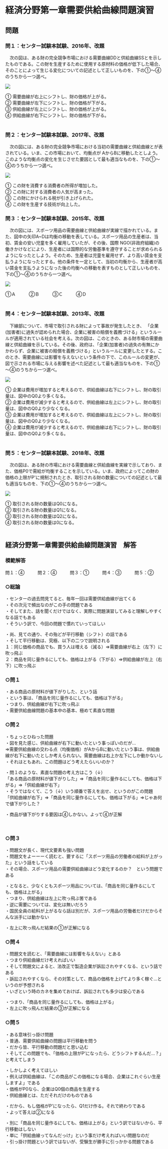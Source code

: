 # 経済分野第一章需要供給曲線問題演習  
  
  
## 問題
### 問１：センター試験本試験、2016年、改題  
  
　次の図は、ある財の完全競争市場における需要曲線DDと供給曲線SSとを示したものである。この財を生産するために使用する原材料の価格が低下した場合、そのことによって生じる変化についての記述として正しいものを、下の①～④のうちから一つ選べ。  
  
![](media/01_05_work_01_01.png)
  
① 需要曲線が右上にシフトし、財の価格が上がる。  
② 需要曲線が左下にシフトし、財の価格が下がる。  
③ 供給曲線が左上にシフトし、財の価格が上がる。  
④ 供給曲線が右下にシフトし、財の価格が下がる。  
   
### 問２：センター試験本試験、2017年、改題  
  
　次の図には、ある財の完全競争市場における当初の需要曲線と供給曲線とが表されている。いま、この市場において、均衡点が AからBに移動したとしよう。このような均衡点の変化を生じさせた要因として最も適当なものを、下の①～④のうちから一つ選べ。  
  
![](media/01_05_work_01_02.png)
  
① この財を消費する消費者の所得が増加した。  
② この財に対する消費者の人気が高まった。  
③ この財にかけられる税が引き上げられた。  
④ この財を生産する技術が向上した。  
  
  
### 問３：センター試験本試験、2015年、改題  
  
　次の図には、スポーツ用品の需要曲線と供給曲線が実線で描かれている。また、図中の矢印A~Dは均衡の移動を表している。スポーツ用品の生産者は、当初、賃金の安い児童を多く雇用していたが、その後、国際 NGO(非政府組織)の働きかけなどにより、生産者には国際的な労働基準を遵守することが求められるようになったとしよう。そのため、生産者は児童を雇用せず、より高い賃金を支払うようになったとする。他の条件を一定として、当初の均衡から、生産者が高い賃金を支払うようになった後の均衡への移動を表すものとして正しいものを、下の①～④のうちから一つ選べ。  
  
![](media/01_05_work_01_03.png)
  
①Ａ　　　②Ｂ　　　③Ｃ　　　④Ｄ  
   
### 問４：センター試験本試験、2013年、改題  
  
　下線部について、市場で取引される財によって事故が発生したとき、 「企業(加害者)に過失が認められた場合、企業に被害の賠償を義務づける」というルールが適用されている社会を考える。次の図は、このときの、ある財市場の需要曲線と供給曲線を示している。その後、政府は、「企業(加害者)の過失の有無にかかわらず、企業に被害の賠償を義務づける」というルールに変更したとする。このとき、需要曲線には影響を与えないという条件の下で、このルールの変更が、図で示される市場に与える影響を述べた記述として最も適当なものを、下の①～④のうちから一つ選べ。  
  
![](media/01_05_work_01_04.png)
  
① 企業は費用が増加すると考えるので、供給曲線は右下にシフトし、財の取引量は、図中のQ0より多くなる。  
② 企業は費用が減少すると考えるので、供給曲線は左上にシフトし、財の取引量は、図中のQ0より少なくなる。  
③ 企業は費用が増加すると考えるので、供給曲線は左上にシフトし、財の取引量は、図中のQ0より少なくなる。  
④ 企業は費用が減少すると考えるので、供給曲線は右下にシフトし、財の取引量は、図中のQ0より多くなる。  
   
### 問５：センター試験本試験、2018年、改題  
  
　次の図は、ある財の市場における需要曲線と供給曲線を実線で示しており、また、価格P0で需給が均衡することを示している。いま、政府によってこの財の価格の上限がP'に規制されたとき、取引される財の数量についての記述として最も適当なものを、下の①～④のうちから一つ選べ。  
  
![](media/01_05_work_01_05.png)
  
① 取引される財の数量はQ0になる。  
② 取引される財の数量はQ1になる。  
③ 取引される財の数量はQ2になる。  
④ 取引される財の数量は0になる。  
   
## 経済分野第一章需要供給曲線問題演習　解答  
  
### 模範解答
問１：④　　　問２：④　　　問３：①　　　問４：③　　　問５：②  
  
### ○総論  
・センターの過去問見てると、毎年一回は需要供給曲線が出てくる  
・その次元で頻出なのがこの手の問題である  
・そしてまた、話を聞くだけではなく、実際に問題演習してみると理解しやすくなる話でもある  
・そういう訳で、今回の問題で慣れていってほしい  
  
・尚、見ての通り、その殆どが平行移動（シフト）の話である  
・そして平行移動は、究極、以下の二つで説明される  
１：同じ価格の商品でも、買う人は増える（減る）⇒需要曲線が右上（左下）に吹っ飛ぶ  
２：商品を同じ量作るにしても、価格は上がる（下がる）⇒供給曲線が左上（右下）に吹っ飛ぶ  
  
  
### ○問１  
・ある商品の原材料が値下がりした、という話  
・という事は、「商品を同じ量作るにしても、価格は下がる」  
・つまり、供給曲線が右下に吹っ飛ぶ  
・需要供給曲線問題の基本中の基本、極めて素直な問題  
  
  
### ○問２  
・ちょっとひねった問題  
・図を見た感じ、供給曲線が右下に動いたという事っぽいのだが…  
⇒需要供給曲線の交わる点（均衡価格）がAからBに動いたという事は、供給曲線が右下に動いたとしか考えられない。需要曲線は右上か左下にしか動かないし  
・それはともあれ、この問題はどう考えたらいいのか？  
  
・問１のような、素直な問題の考え方はこう（↓）  
「ある商品の原材料が値下がりした」⇒「商品を同じ量作るにしても、価格は下がる」⇒「供給曲線が右下」  
・そうではなくて、こう（↓）いう順番で答えを出せ、というのがこの問題  
「供給曲線が右下」⇒「商品を同じ量作るにしても、価格は下がる」⇒じゃあ何で値下がりした？  
  
・商品が値下がりする要因は④しかない。よって④が正解  
  
  
   
### ○問３  
・問題文が長く、現代文要素も強い問題  
・問題文をよーーーく読むと、要するに「スポーツ用品の労働者の給料が上がった」という話をしている  
・その場合、スポーツ用品の需要供給曲線はどう変化するのか？　という問題である  
  
・となると、少なくともスポーツ用品については、「商品を同じ量作るにしても、価格は上がる」  
・つまり、供給曲線は左上に吹っ飛ぶ筈である  
・逆に需要については、変化は無いだろう  
・国民全員の給料が上がるなら話は別だが、スポーツ用品の労働者だけだからそんな派手には動かない  
  
・左上に吹っ飛んだ結果の①が正解になる  
  
  
### ○問４  
・問題文を読むと、「需要曲線には影響を与えない」とある  
・つまり供給曲線だけ考えればいい  
・そして問題文によると、法改正で製造企業が訴訟されやすくなる、という話である  
・訴訟されやすくなら、その対策として、商品の価格を上げてより多く稼ぐ…というのが予想される  
・いざという時のカネを集めておけば、訴訟されても多少は安心である  
  
・つまり、「商品を同じ量作るにしても、価格は上がる」  
・左上に吹っ飛んだ結果の③が正解になる  
  
  
### ○問５  
・ある意味引っ掛け問題  
・普通、需要供給曲線の問題は平行移動を問う  
・だから皆、平行移動の問題だと思い込む  
・そしてこの問題でも、「価格の上限がP’になったら、どうシフトするんだ…？」と考えてしまう  
  
・しかしよく考えてほしい  
・例えば供給曲線は、「この商品がこの価格になる場合、企業はこれぐらい生産しますよ」である  
・価格がP0なら、企業はQ0個の商品を生産する  
・供給曲線とは、ただそれだけのものである  
  
・だから、もし価格がP’になったら、Q1だけ作る。それで終わりである  
・よって答えは②になる  
  
・別に「商品を同じ量作るにしても、価格は上がる」という訳ではないから、平行移動はしない  
・単に「供給曲線ってなんだっけ」という事だけ考えればいい問題なのだ  
・引っ掛け問題という訳ではないが、受験生が勝手に引っかかる問題である  
    